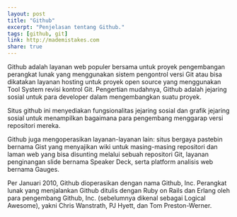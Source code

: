 ```yaml
---
layout: post
title: "Github"
excerpt: "Penjelasan tentang Github."
tags: [github, git]
link: http://mademistakes.com  
share: true
---
```


Github adalah layanan web populer bersama untuk proyek pengembangan perangkat lunak yang menggunakan sistem pengontrol versi Git atau bisa dikatakan layanan hosting untuk proyek open source yang menggunakan Tool System revisi kontrol Git. Pengertian mudahnya, Github adalah jejaring sosial untuk para developer dalam mengembangkan suatu proyek.

Situs github ini menyediakan fungsionalitas jejaring sosial dan grafik jejaring sosial untuk menampilkan bagaimana para pengembang menggarap versi repositori mereka.

Github juga mengoperasikan layanan-layanan lain: situs bergaya pastebin bernama Gist yang menyajikan wiki untuk masing-masing repositori dan laman web yang bisa disunting melalui sebuah repositori Git, layanan penginangan slide bernama Speaker Deck, serta platform analisis web bernama Gauges.

Per Januari 2010, Github dioperasikan dengan nama Github, Inc. Perangkat lunak yang menjalankan Github ditulis dengan Ruby on Rails dan Erlang oleh para pengembang Github, Inc. (sebelumnya dikenal sebagai Logical Awesome), yakni Chris Wanstrath, PJ Hyett, dan Tom Preston-Werner.
